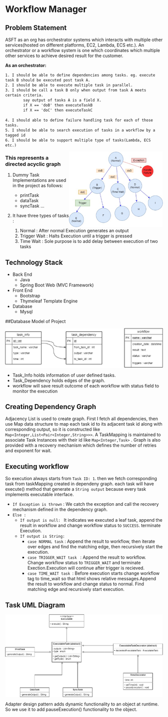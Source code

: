 # Workflow Manager
## Problem Statement


ASFT as an org has orchestrator systems which interacts with multiple other services(hosted on different platforms, EC2, Lambda, ECS etc.). An orchestrator or a workflow system is one which coordinates which multiple other services to achieve desired result for the customer. 


**As an orchestrator:**
```text
1. I should be able to define dependencies among tasks. eg. execute task B should be executed post task A.
2. I should be able to execute multiple task in parallel.
3. I should be call a task B only when output from task A meets certain criteria.
        say output of tasks A is a field X.
        if X == 'doB' then executeTaskB
        if X == 'doC' then executeTaskC

4. I should able to define failure handling task for each of those tasks.
5. I should be able to search execution of tasks in a workflow by a tagged id
6. I should be able to support multiple type of tasks(Lambda, ECS etc.)
```
<img align="right" width="300" src="assets/graphImage.jpg" alt="graph Image" />

### This represents a directed acyclic graph

1. Dummy Task Implementations are used in the project as follows:
    * printTask
    * dataTask
    * syncTask ...
    
2. It have three types of tasks :
    1. Normal : After normal Execution generates an output
    2. Trigger Wait : Halts Execution until a trigger is pressed
    3. Time Wait : Sole purpose is to add delay between execution of two tasks 

## Technology Stack
* Back End
    * Java
    * Spring Boot Web (MVC Framework)
* Front End
    * Bootstrap
    * Thymeleaf Template Engine
* Database
    * Mysql
    
##Database Model of Project

<img align="center" src="assets/tablesImage.jpg" alt="table Image" />

* Task_Info holds information of user defined tasks.
* Task_Dependency holds edges of the graph.
* workflow will save result outcome of each workflow with status field to monitor the execution

## Creating Dependency Graph

Adjacency List is used to create graph. First I fetch all dependencies, then use Map data structure to map each task id to its adjacent task id along 
with corresponding output, so it is constructed like `Map<Integer,List<Pair<Integer,String>>>`. A TaskMapping is maintained to associate Task Instances with their
id like `Map<Integer,Task>` . Graph is also provided with a recovery mechanism which defines the number of retries and exponent for wait.

## Executing workflow
So execution always starts from `Task ID: 1`. then we fetch corresponding task from taskMapping created in dependeny graph. each task will have execute() method
that generate a `String output` because every task implements executable interface. 
* `If Exception is thrown` : We catch the exception and call the recovery mechanism defined in the dependency graph.
* `Else : ` 
    * `If output is null: ` It indicates we executed a leaf task, append the result in workflow and change workflow status to `SUCCESS`. terminate Execution.
    * `If output is String: ` 
         * `case NORMAL task` : Append the result to workflow, then iterate over edges and find the matching edge, then recursively start the execution.
         * `case TRIGGER_WAIT task ` : Append the result to workflow. Change workflow status to `TRIGGER_WAIT` and terminate Exection.Execution will continue after trigger is recieved.
         * `case TIME_WAIT task `: Before execution starts change workflow tag to time_wait so that html shows relative messages.Append the result to workflow and change status to normal.
                                    Find matching edge and recursively start execution.
                                    
## Task UML Diagram
<img align="center" src="assets/taskUML.jpg" alt="table Image" />

Adapter design pattern adds dynamic functionality to an object at runtime. So we use it to add pauseExecution() functionality to the object.